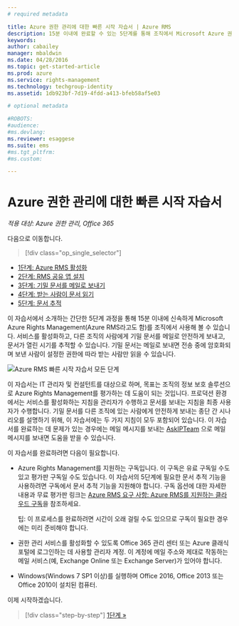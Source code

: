 ```yaml
---
# required metadata

title: Azure 권한 관리에 대한 빠른 시작 자습서 | Azure RMS
description: 15분 이내에 완료할 수 있는 5단계를 통해 조직에서 Microsoft Azure 권한 관리 사용을 빠르게 시작하는 방법을 확인할 수 있는 자습서 소개입니다.
keywords:
author: cabailey
manager: mbaldwin
ms.date: 04/28/2016
ms.topic: get-started-article
ms.prod: azure
ms.service: rights-management
ms.technology: techgroup-identity
ms.assetid: 1db923bf-7d19-4fdd-a413-bfeb58af5e03

# optional metadata

#ROBOTS:
#audience:
#ms.devlang:
ms.reviewer: esaggese
ms.suite: ems
#ms.tgt_pltfrm:
#ms.custom:

---
```


# Azure 권한 관리에 대한 빠른 시작 자습서

*적용 대상: Azure 권한 관리, Office 365*

다음으로 이동합니다. 
> [!div class="op_single_selector"]
- [1단계: Azure RMS 활성화](tutorial-step1.md)
- [2단계: RMS 공유 앱 설치](tutorial-step2.md)
- [3단계: 기밀 문서를 메일로 보내기](tutorial-step3.md)
- [4단계: 받는 사람이 문서 읽기](tutorial-step4.md)
- [5단계: 문서 추적](tutorial-step5.md)

이 자습서에서 소개하는 간단한 5단계 과정을 통해 15분 이내에 신속하게 Microsoft Azure Rights Management(Azure RMS라고도 함)를 조직에서 사용해 볼 수 있습니다. 서비스를 활성화하고, 다른 조직의 사람에게 기밀 문서를 메일로 안전하게 보내고, 문서가 열린 시기를 추적할 수 있습니다. 기밀 문서는 메일로 보내면 전송 중에 암호화되며 보낸 사람이 설정한 권한에 따라 받는 사람만 읽을 수 있습니다.

![Azure RMS 빠른 시작 자습서 모든 단계](../media/AzRMS_QuickStartStepsAll.PNG)

이 자습서는 IT 관리자 및 컨설턴트를 대상으로 하며, 목표는 조직의 정보 보호 솔루션으로 Azure Rights Management를 평가하는 데 도움이 되는 것입니다. 프로덕션 환경에서는 서비스를 활성화하는 지침을 관리자가 수행하고 문서를 보내는 지침을 최종 사용자가 수행합니다. 기밀 문서를 다른 조직에 있는 사람에게 안전하게 보내는 종단 간 시나리오를 설명하기 위해, 이 자습서에는 두 가지 지침이 모두 포함되어 있습니다. 이 자습서를 완료하는 데 문제가 있는 경우에는 메일 메시지를 보내는 [AskIPTeam](mailto:askipteam@microsoft.com?subject=Having%20problems%20with%20the%20Quick%20Start%20tutorial) 으로 메일 메시지를 보내면 도움을 받을 수 있습니다.

이 자습서를 완료하려면 다음이 필요합니다.

-   Azure Rights Management를 지원하는 구독입니다. 이 구독은 유료 구독일 수도 있고 평가판 구독일 수도 있습니다. 이 자습서의 5단계에 필요한 문서 추적 기능을 사용하려면 구독에서 문서 추적 기능을 지원해야 합니다. 구독 옵션에 대한 자세한 내용과 무료 평가판 링크는 [Azure RMS 요구 사항: Azure RMS를 지원하는 클라우드 구독](requirements-subscriptions.md)을 참조하세요.

    팁: 이 프로세스를 완료하려면 시간이 오래 걸릴 수도 있으므로 구독이 필요한 경우에는 미리 준비해야 합니다.

-   권한 관리 서비스를 활성화할 수 있도록 Office 365 관리 센터 또는 Azure 클래식 포털에 로그인하는 데 사용할 관리자 계정. 이 계정에 메일 주소와 제대로 작동하는 메일 서비스(예, Exchange Online 또는 Exchange Server)가 있어야 합니다.

-   Windows(Windows 7 SP1 이상)를 실행하며 Office 2016, Office 2013 또는 Office 2010이 설치된 컴퓨터.

이제 시작하겠습니다.

>[!div class="step-by-step"] [1단계 »](tutorial-step1.md)





<!--HONumber=May16_HO2-->


